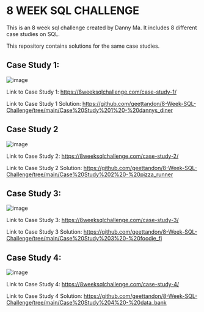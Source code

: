 # 8 WEEK SQL CHALLENGE

This is an 8 week sql challenge created by Danny Ma.
It includes 8 different case studies on SQL.

This repository contains solutions for the same case studies.

## Case Study 1:

![image](https://user-images.githubusercontent.com/64631428/221577884-17f992b0-2f1f-4bcb-b0d9-b3e99c1479be.png)

Link to Case Study 1: https://8weeksqlchallenge.com/case-study-1/

Link to Case Study 1 Solution: https://github.com/geettandon/8-Week-SQL-Challenge/tree/main/Case%20Study%201%20-%20dannys_diner

## Case Study 2

![image](https://user-images.githubusercontent.com/64631428/221579076-75e8ead3-1eac-4b6b-9974-963e678f6100.png)

Link to Case Study 2: https://8weeksqlchallenge.com/case-study-2/

Link to Case Study 2 Solution: https://github.com/geettandon/8-Week-SQL-Challenge/tree/main/Case%20Study%202%20-%20pizza_runner

## Case Study 3: 

![image](https://user-images.githubusercontent.com/64631428/221580047-a26cbdaa-727a-40a2-8fe2-ec3efb6ccc0b.png)

Link to Case Study 3: https://8weeksqlchallenge.com/case-study-3/

Link to Case Study 3 Solution: https://github.com/geettandon/8-Week-SQL-Challenge/tree/main/Case%20Study%203%20-%20foodie_fi

## Case Study 4:

![image](https://user-images.githubusercontent.com/64631428/224488309-624dd020-6012-4d8e-b2d1-ffa289041312.png)

Link to Case Study 4: https://8weeksqlchallenge.com/case-study-4/

Link to Case Study 4 Solution: https://github.com/geettandon/8-Week-SQL-Challenge/tree/main/Case%20Study%204%20-%20data_bank
